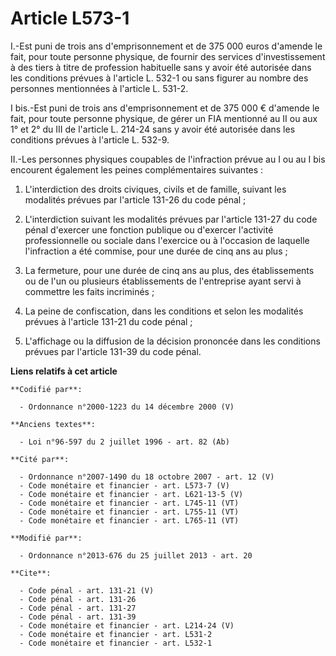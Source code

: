 # Article L573-1

I.-Est puni de trois ans d'emprisonnement et de 375 000 euros d'amende le fait, pour toute personne physique, de fournir des
services d'investissement à des tiers à titre de profession habituelle sans y avoir été autorisée dans les conditions prévues
à l'article L. 532-1 ou sans figurer au nombre des personnes mentionnées à l'article L. 531-2. 

I bis.-Est puni de trois ans d'emprisonnement et de 375 000 € d'amende le fait, pour toute personne physique, de gérer un FIA
mentionné au II ou aux 1° et 2° du III de l'article L. 214-24 sans y avoir été autorisée dans les conditions prévues à
l'article L. 532-9. 

II.-Les personnes physiques coupables de l'infraction prévue au I ou au I bis encourent également les peines complémentaires
suivantes : 

1. L'interdiction des droits civiques, civils et de famille, suivant les modalités prévues par l'article 131-26 du code
pénal ; 

2. L'interdiction suivant les modalités prévues par l'article 131-27 du code pénal d'exercer une fonction publique ou
d'exercer l'activité professionnelle ou sociale dans l'exercice ou à l'occasion de laquelle l'infraction a été commise, pour
une durée de cinq ans au plus ; 

3. La fermeture, pour une durée de cinq ans au plus, des établissements ou de l'un ou plusieurs établissements de
l'entreprise ayant servi à commettre les faits incriminés ; 

4. La peine de confiscation, dans les conditions et selon les modalités prévues à l'article 131-21 du code pénal ; 

5. L'affichage ou la diffusion de la décision prononcée dans les conditions prévues par l'article 131-39 du code pénal.

**Liens relatifs à cet article**

	**Codifié par**:

	  - Ordonnance n°2000-1223 du 14 décembre 2000 (V)

	**Anciens textes**:

	  - Loi n°96-597 du 2 juillet 1996 - art. 82 (Ab)

	**Cité par**:

	  - Ordonnance n°2007-1490 du 18 octobre 2007 - art. 12 (V)
	  - Code monétaire et financier - art. L573-7 (V)
	  - Code monétaire et financier - art. L621-13-5 (V)
	  - Code monétaire et financier - art. L745-11 (VT)
	  - Code monétaire et financier - art. L755-11 (VT)
	  - Code monétaire et financier - art. L765-11 (VT)

	**Modifié par**:

	  - Ordonnance n°2013-676 du 25 juillet 2013 - art. 20

	**Cite**:

	  - Code pénal - art. 131-21 (V)
	  - Code pénal - art. 131-26
	  - Code pénal - art. 131-27
	  - Code pénal - art. 131-39
	  - Code monétaire et financier - art. L214-24 (V)
	  - Code monétaire et financier - art. L531-2
	  - Code monétaire et financier - art. L532-1

